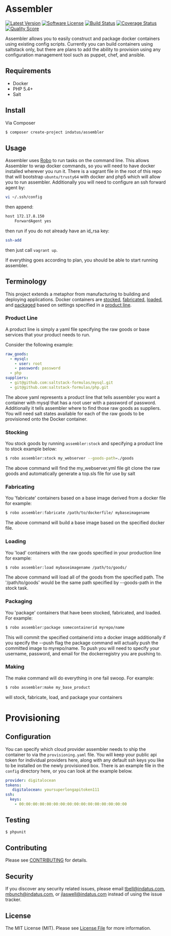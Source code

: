 # Assembler

[![Latest Version](https://img.shields.io/github/release/indatus/assembler.svg?style=flat-square)](https://github.com/indatus/assembler/releases)
[![Software License](https://img.shields.io/badge/license-MIT-brightgreen.svg?style=flat-square)](LICENSE.md)
[![Build Status](https://img.shields.io/travis/indatus/assembler/master.svg?style=flat-square)](https://travis-ci.org/indatus/assembler)
[![Coverage Status](https://img.shields.io/scrutinizer/coverage/g/indatus/assembler.svg?style=flat-square)](https://scrutinizer-ci.com/g/indatus/assembler/code-structure)
[![Quality Score](https://img.shields.io/scrutinizer/g/indatus/assembler.svg?style=flat-square)](https://scrutinizer-ci.com/g/indatus/assembler)

Assembler allows you to easily construct and package docker containers using existing config scripts. 
Currently you can build containers using saltstack only, but there are plans to add the ability to provision 
using any configuration management tool such as puppet, chef, and ansible.

## Requirements
- Docker
- PHP 5.4+
- Salt

## Install

Via Composer

``` bash
$ composer create-project indatus/assembler
```

## Usage

Assembler uses [Robo](http://robo.li/) to run tasks on the command line. This allows Assembler to wrap docker 
commands, so you will need to have docker installed wherever you run it. There is a vagrant file in the root 
of this repo that will bootstrap `ubuntu/trusty64` with docker and php5 which will allow you to run assembler. 
Additionally you will need to configure an ssh forward agent by:
``` bash
vi ~/.ssh/config
```
then append:
``` bash
host 172.17.8.150
    ForwardAgent yes
```
then run if you do not already have an id_rsa key:
``` bash
ssh-add
```
then just call `vagrant up`.

If everything goes according to plan, you should be able to start running assembler.

## Terminology

This project extends a metaphor from manufacturing to building and deploying applications. Docker containers 
are [stocked](#stocking), [fabricated](#fabricating), [loaded](#loading), and [packaged](#packaging) based on
settings specified in a [product line](#product-line).

### Product Line

A product line is simply a yaml file specifying the raw goods or base services that your product needs to run.

Consider the following example:
``` yaml
raw_goods:
  - mysql:
    - user: root
    - password: password
  - php
suppliers:
  - git@github.com:saltstack-formulas/mysql.git
  - git@github.com:saltstack-formulas/php.git
```

The above yaml represents a product line that tells assembler you want a container with mysql that has a root 
user with a password of password. Additionally it tells assembler where to find those raw goods as suppliers. You will 
need salt states available for each of the raw goods to be provisioned onto the Docker container.

### Stocking
You stock goods by running `assembler:stock` and specifying a product line to stock example below:

``` bash
$ robo assembler:stock my_webserver --goods-path=./goods
```

The above command will find the my_webserver.yml file git clone the raw goods and automatically generate a
top.sls file for use by salt

### Fabricating
You 'fabricate' containers based on a base image derived from a docker file for example:

``` bash
$ robo assembler:fabricate /path/to/dockerfile/ mybaseimagename
```

The above command will build a base image based on the specified docker file.

### Loading
You 'load' containers with the raw goods specified in your production line for example:

``` bash
$ robo assembler:load mybaseimagename /path/to/goods/
```

The above command will load all of the goods from the specified path. The '/path/to/goods' would be the same
path specified by --goods-path in the stock task.

### Packaging
You 'package' containers that have been stocked, fabricated, and loaded. For example:

``` bash
$ robo assembler:package somecontainerid myrepo/name
```

This will commit the specified containerid into a docker image additionally if you specify the --push flag
the package command will actually push the committed image to myrepo/name. To push you will need to specify
your username, password, and email for the dockerregistry you are pushing to.

### Making
The make command will do everything in one fail swoop. For example:

``` bash
$ robo assembler:make my_base_product
```

will stock, fabricate, load, and package your containers

# Provisioning

## Configuration
You can specify which cloud provider assembler needs to ship the container to via the `provisioning.yaml`
file. You will keep your public api token for individual providers here, along with any default ssh keys you
like to be installed on the newly provisioned box. There is an example file in the `config` directory here,
or you can look at the example below.
``` yaml
provider: digitalocean
tokens:
   digitalocean: yoursuperlongapitoken111
ssh:
  keys:
    - 00:00:00:00:00:00:00:00:00:00:00:00:00:00:00:00
```

## Testing
``` bash
$ phpunit
```

## Contributing
Please see [CONTRIBUTING](CONTRIBUTING.md) for details.

## Security
If you discover any security related issues, please email tbell@indatus.com, mbunch@indatus.com, or jlaswell@indatus.com instead of using the issue tracker.

## License
The MIT License (MIT). Please see [License File](LICENSE.md) for more information.
